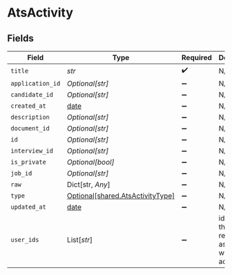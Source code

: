 # AtsActivity


## Fields

| Field                                                                      | Type                                                                       | Required                                                                   | Description                                                                |
| -------------------------------------------------------------------------- | -------------------------------------------------------------------------- | -------------------------------------------------------------------------- | -------------------------------------------------------------------------- |
| `title`                                                                    | *str*                                                                      | :heavy_check_mark:                                                         | N/A                                                                        |
| `application_id`                                                           | *Optional[str]*                                                            | :heavy_minus_sign:                                                         | N/A                                                                        |
| `candidate_id`                                                             | *Optional[str]*                                                            | :heavy_minus_sign:                                                         | N/A                                                                        |
| `created_at`                                                               | [date](https://docs.python.org/3/library/datetime.html#date-objects)       | :heavy_minus_sign:                                                         | N/A                                                                        |
| `description`                                                              | *Optional[str]*                                                            | :heavy_minus_sign:                                                         | N/A                                                                        |
| `document_id`                                                              | *Optional[str]*                                                            | :heavy_minus_sign:                                                         | N/A                                                                        |
| `id`                                                                       | *Optional[str]*                                                            | :heavy_minus_sign:                                                         | N/A                                                                        |
| `interview_id`                                                             | *Optional[str]*                                                            | :heavy_minus_sign:                                                         | N/A                                                                        |
| `is_private`                                                               | *Optional[bool]*                                                           | :heavy_minus_sign:                                                         | N/A                                                                        |
| `job_id`                                                                   | *Optional[str]*                                                            | :heavy_minus_sign:                                                         | N/A                                                                        |
| `raw`                                                                      | Dict[str, *Any*]                                                           | :heavy_minus_sign:                                                         | N/A                                                                        |
| `type`                                                                     | [Optional[shared.AtsActivityType]](../../models/shared/atsactivitytype.md) | :heavy_minus_sign:                                                         | N/A                                                                        |
| `updated_at`                                                               | [date](https://docs.python.org/3/library/datetime.html#date-objects)       | :heavy_minus_sign:                                                         | N/A                                                                        |
| `user_ids`                                                                 | List[*str*]                                                                | :heavy_minus_sign:                                                         | id values of the recruiters associated with the activity.                  |